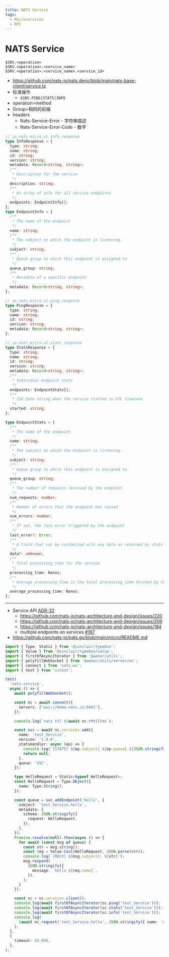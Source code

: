 ```yaml
---
title: NATS Service
tags:
  - Microservices
  - RPC
---
```


# NATS Service

```
$SRV.<operation>
$SRV.<operation>.<service_name>
$SRV.<operation>.<service_name>.<service_id>
```

- https://github.com/nats-io/nats.deno/blob/main/nats-base-client/service.ts
- 标准操作
  - `$SRV.PING|STATS|INFO`
- operation=method
- Group=相同的前缀
- headers
  - Nats-Service-Error - 字符串描述
  - Nats-Service-Error-Code - 数字

```ts
// io.nats.micro.v1.info_response
type InfoResponse = {
  type: string;
  name: string;
  id: string;
  version: string;
  metadata: Record<string, string>;
  /**
   * Description for the service
   */
  description: string;
  /**
   * An array of info for all service endpoints
   */
  endpoints: EndpointInfo[];
};
type EndpointInfo = {
  /**
   * The name of the endpoint
   */
  name: string;
  /**
   * The subject on which the endpoint is listening.
   */
  subject: string;
  /**
   * Queue group to which this endpoint is assigned to
   */
  queue_group: string;
  /**
   * Metadata of a specific endpoint
   */
  metadata: Record<string, string>;
};

// io.nats.micro.v1.ping_response
type PingResponse = {
  type: string;
  name: string;
  id: string;
  version: string;
  metadata: Record<string, string>;
};

// io.nats.micro.v1.stats_response
type StatsResponse = {
  type: string;
  name: string;
  id: string;
  version: string;
  metadata: Record<string, string>;
  /**
   * Individual endpoint stats
   */
  endpoints: EndpointStats[];
  /**
   * ISO Date string when the service started in UTC timezone
   */
  started: string;
};

type EndpointStats = {
  /**
   * The name of the endpoint
   */
  name: string;
  /**
   * The subject on which the endpoint is listening.
   */
  subject: string;
  /**
   * Queue group to which this endpoint is assigned to
   */
  queue_group: string;
  /**
   * The number of requests received by the endpoint
   */
  num_requests: number;
  /**
   * Number of errors that the endpoint has raised
   */
  num_errors: number;
  /**
   * If set, the last error triggered by the endpoint
   */
  last_error?: Error;
  /**
   * A field that can be customized with any data as returned by stats handler see {@link ServiceConfig}
   */
  data?: unknown;
  /**
   * Total processing_time for the service
   */
  processing_time: Nanos;
  /**
   * Average processing_time is the total processing_time divided by the num_requests
   */
  average_processing_time: Nanos;
};
```

---

- Service API [ADR-32](https://github.com/nats-io/nats-architecture-and-design/blob/main/adr/ADR-32.md)
  - https://github.com/nats-io/nats-architecture-and-design/issues/220
  - https://github.com/nats-io/nats-architecture-and-design/issues/206
  - https://github.com/nats-io/nats-architecture-and-design/issues/184
  - multiple endpoints on services [#187](https://github.com/nats-io/nats-architecture-and-design/issues/187)
- https://github.com/nats-io/nats.go/blob/main/micro/README.md

```ts
import { Type, Static } from '@sinclair/typebox';
import { Value } from '@sinclair/typebox/value';
import { firstOfAsyncIterator } from '@wener/utils';
import { polyfillWebSocket } from '@wener/utils/server/ws';
import { connect } from 'nats.ws';
import { test } from 'vitest';

test(
  'nats-service',
  async () => {
    await polyfillWebSocket();

    const nc = await connect({
      servers: ['wss://demo.nats.io:8443'],
    });

    console.log(`nats ttl ${await nc.rtt()}ms`);

    const svc = await nc.services.add({
      name: 'test_Service',
      version: '1.0.0',
      statsHandler: async (ep) => {
        console.log(`[STATS] ${ep.subject} ${ep.queue} ${JSON.stringify(ep.metadata)}`);
        return null;
      },
      queue: 'SVC',
    });

    type HelloRequest = Static<typeof HelloRequest>;
    const HelloRequest = Type.Object({
      name: Type.String(),
    });

    const queue = svc.addEndpoint('hello', {
      subject: `test_Service.hello`,
      metadata: {
        schema: JSON.stringify({
          request: HelloRequest,
        }),
      },
    });
    Promise.resolve(null).then(async () => {
      for await (const msg of queue) {
        const str = msg.string();
        const req = Value.Cast(HelloRequest, JSON.parse(str));
        console.log(`[RECV] ${msg.subject}: ${str}`);
        msg.respond(
          JSON.stringify({
            message: `hello ${req.name}`,
          }),
        );
      }
    });

    const sc = nc.services.client();
    console.log(await firstOfAsyncIterator(sc.ping('test_Service')));
    console.log(await firstOfAsyncIterator(sc.stats('test_Service')));
    console.log(await firstOfAsyncIterator(sc.info('test_Service')));
    console.log(
      (await nc.request('test_Service.hello', JSON.stringify({ name: 'wener' }), { timeout: 1000 * 60 * 60 })).string(),
    );
  },
  {
    timeout: 60_000,
  },
);
```
